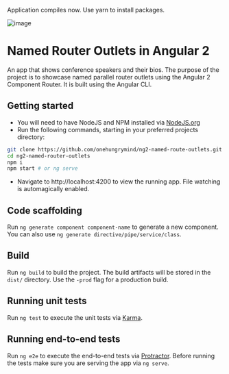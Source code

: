 Application compiles now. Use yarn to install packages.




![image](https://cloud.githubusercontent.com/assets/1544557/19240137/f65169f6-8ebd-11e6-8b86-fa189a65b744.png)
# Named Router Outlets in Angular 2

An app that shows conference speakers and their bios. The purpose of the project is to showcase named parallel router outlets using the Angular 2 Component Router. It is built using the Angular CLI.
 
## Getting started
* You will need to have NodeJS and NPM installed via [NodeJS.org](https://nodejs.org)
* Run the following commands, starting in your preferred projects directory:
```bash
git clone https://github.com/onehungrymind/ng2-named-route-outlets.git
cd ng2-named-router-outlets
npm i
npm start # or ng serve
```
* Navigate to http://localhost:4200 to view the running app. File watching is automagically enabled.

## Code scaffolding

Run `ng generate component component-name` to generate a new component. You can also use `ng generate directive/pipe/service/class`.

## Build

Run `ng build` to build the project. The build artifacts will be stored in the `dist/` directory. Use the `-prod` flag for a production build.

## Running unit tests

Run `ng test` to execute the unit tests via [Karma](https://karma-runner.github.io).

## Running end-to-end tests

Run `ng e2e` to execute the end-to-end tests via [Protractor](http://www.protractortest.org/). 
Before running the tests make sure you are serving the app via `ng serve`.
